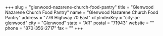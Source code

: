 +++
slug = "glenwood-nazarene-church-food-pantry"
title = "Glenwood Nazarene Church Food Pantry"
name = "Glenwood Nazarene Church Food Pantry"
address = "776 Highway 70 East"
cityIndexKey = "city-ar-glenwood"
city = "Glenwood"
state = "AR"
postal = "71943"
website = ""
phone = "870-356-2717"
fax = ""
+++
